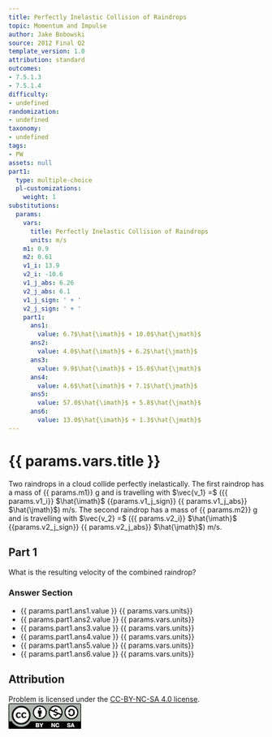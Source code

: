 ```yaml
---
title: Perfectly Inelastic Collision of Raindrops
topic: Momentum and Impulse
author: Jake Bobowski
source: 2012 Final Q2
template_version: 1.0
attribution: standard
outcomes:
- 7.5.1.3
- 7.5.1.4
difficulty:
- undefined
randomization:
- undefined
taxonomy:
- undefined
tags:
- PW
assets: null
part1:
  type: multiple-choice
  pl-customizations:
    weight: 1
substitutions:
  params:
    vars:
      title: Perfectly Inelastic Collision of Raindrops
      units: m/s
    m1: 0.9
    m2: 0.61
    v1_i: 13.9
    v2_i: -10.6
    v1_j_abs: 6.26
    v2_j_abs: 6.1
    v1_j_sign: ' + '
    v2_j_sign: ' + '
    part1:
      ans1:
        value: 6.7$\hat{\imath}$ + 10.0$\hat{\jmath}$
      ans2:
        value: 4.0$\hat{\imath}$ + 6.2$\hat{\jmath}$
      ans3:
        value: 9.9$\hat{\imath}$ + 15.0$\hat{\jmath}$
      ans4:
        value: 4.6$\hat{\imath}$ + 7.1$\hat{\jmath}$
      ans5:
        value: 57.0$\hat{\imath}$ + 5.8$\hat{\jmath}$
      ans6:
        value: 13.0$\hat{\imath}$ + 1.3$\hat{\jmath}$
---
```

# {{ params.vars.title }}
Two raindrops in a cloud collide perfectly inelastically. The first raindrop has a mass of {{ params.m1}} g and is travelling with $\vec{v_1} =$ ({{ params.v1_i}} $\hat{\imath}$ {{params.v1_j_sign}} {{ params.v1_j_abs}} $\hat{\jmath}$) m/s.
The second raindrop has a mass of {{ params.m2}} g and is travelling with $\vec{v_2} =$ ({{ params.v2_i}} $\hat{\imath}$ {{params.v2_j_sign}} {{ params.v2_j_abs}} $\hat{\jmath}$) m/s.

## Part 1

What is the resulting velocity of the combined raindrop?

### Answer Section

- {{ params.part1.ans1.value }} {{ params.vars.units}}
- {{ params.part1.ans2.value }} {{ params.vars.units}}
- {{ params.part1.ans3.value }} {{ params.vars.units}}
- {{ params.part1.ans4.value }} {{ params.vars.units}}
- {{ params.part1.ans5.value }} {{ params.vars.units}}
- {{ params.part1.ans6.value }} {{ params.vars.units}}

## Attribution

Problem is licensed under the [CC-BY-NC-SA 4.0 license](https://creativecommons.org/licenses/by-nc-sa/4.0/).<br> ![The Creative Commons 4.0 license requiring attribution-BY, non-commercial-NC, and share-alike-SA license.](https://raw.githubusercontent.com/firasm/bits/master/by-nc-sa.png)